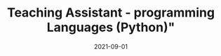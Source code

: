 ---
title: Teaching Assistant - programming Languages (Python)"
collection: teaching
type: "undergraduate course"
permalink: /teaching/teaching-3
venue: "Bilkent University, Department of Computer Engineering"
date: 2021-09-01
date_end: 2024-06-01
location: "Ankara, Turkey"
---